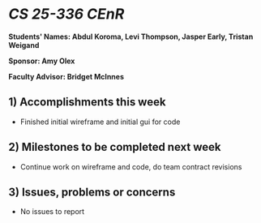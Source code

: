 # *CS 25-336 CEnR*

**Students' Names: Abdul Koroma, Levi Thompson, Jasper Early, Tristan Weigand**

**Sponsor: Amy Olex**

**Faculty Advisor: Bridget McInnes**

## 1) Accomplishments this week ##
- Finished initial wireframe and initial gui for code

## 2) Milestones to be completed next week ##
- Continue work on wireframe and code, do team contract revisions

## 3) Issues, problems or concerns ##
- No issues to report
